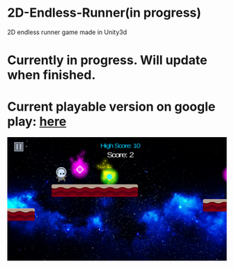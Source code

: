 # 2D-Endless-Runner(in progress)
2D endless runner game made in Unity3d
# Currently in progress. Will update when finished.
# Current playable version on google play: [here](https://play.google.com/store/apps/details?id=com.NikolaPavlov.CometRunner)
[<img src="https://raw.githubusercontent.com/nikolap99/2D-Endless-Runner/master/gameplay1.png" target="_blank">](https://play.google.com/store/apps/details?id=com.NikolaPavlov.CometRunner)
